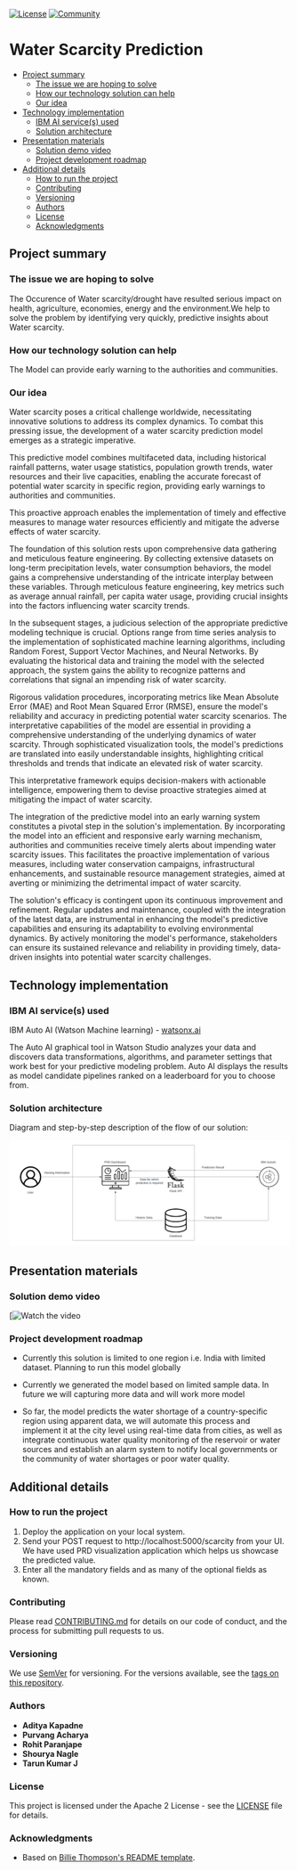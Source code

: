[![License](https://img.shields.io/badge/License-Apache2-blue.svg)](https://www.apache.org/licenses/LICENSE-2.0) [![Community](https://img.shields.io/badge/Join-Community-blue)](https://developer.ibm.com/callforcode/solutions/projects/get-started/)

# Water Scarcity Prediction

- [Project summary](#project-summary)
  - [The issue we are hoping to solve](#the-issue-we-are-hoping-to-solve)
  - [How our technology solution can help](#how-our-technology-solution-can-help)
  - [Our idea](#our-idea)
- [Technology implementation](#technology-implementation)
  - [IBM AI service(s) used](#ibm-ai-services-used)
  - [Solution architecture](#solution-architecture)
- [Presentation materials](#presentation-materials)
  - [Solution demo video](#solution-demo-video)
  - [Project development roadmap](#project-development-roadmap)
- [Additional details](#additional-details)
  - [How to run the project](#how-to-run-the-project)
  - [Contributing](#contributing)
  - [Versioning](#versioning)
  - [Authors](#authors)
  - [License](#license)
  - [Acknowledgments](#acknowledgments)

## Project summary

### The issue we are hoping to solve

The Occurence of Water scarcity/drought have resulted serious impact on health, agriculture, economies, energy and the environment.We help to solve the problem by identifying very quickly, predictive insights about Water scarcity.

### How our technology solution can help

The Model can provide early warning to the authorities and communities.

### Our idea

Water scarcity poses a critical challenge worldwide, necessitating innovative solutions to address its complex dynamics. To combat this pressing issue, the development of a water scarcity prediction model emerges as a strategic imperative.

This predictive model combines multifaceted data, including historical rainfall patterns, water usage statistics, population growth trends, water resources and their live capacities, enabling the accurate forecast of potential water scarcity in specific region, providing early warnings to authorities and communities.

This proactive approach enables the implementation of timely and effective measures to manage water resources efficiently and mitigate the adverse effects of water scarcity.

The foundation of this solution rests upon comprehensive data gathering and meticulous feature engineering. By collecting extensive datasets on long-term precipitation levels, water consumption behaviors, the model gains a comprehensive understanding of the intricate interplay between these variables. Through meticulous feature engineering, key metrics such as average annual rainfall, per capita water usage, providing crucial insights into the factors influencing water scarcity trends.

In the subsequent stages, a judicious selection of the appropriate predictive modeling technique is crucial. Options range from time series analysis to the implementation of sophisticated machine learning algorithms, including Random Forest, Support Vector Machines, and Neural Networks. By evaluating the historical data and training the model with the selected approach, the system gains the ability to recognize patterns and correlations that signal an impending risk of water scarcity.

Rigorous validation procedures, incorporating metrics like Mean Absolute Error (MAE) and Root Mean Squared Error (RMSE), ensure the model's reliability and accuracy in predicting potential water scarcity scenarios. The interpretative capabilities of the model are essential in providing a comprehensive understanding of the underlying dynamics of water scarcity. Through sophisticated visualization tools, the model's predictions are translated into easily understandable insights, highlighting critical thresholds and trends that indicate an elevated risk of water scarcity. 

This interpretative framework equips decision-makers with actionable intelligence, empowering them to devise proactive strategies aimed at mitigating the impact of water scarcity.

The integration of the predictive model into an early warning system constitutes a pivotal step in the solution's implementation. By incorporating the model into an efficient and responsive early warning mechanism, authorities and communities receive timely alerts about impending water scarcity issues. This facilitates the proactive implementation of various measures, including water conservation campaigns, infrastructural enhancements, and sustainable resource management strategies, aimed at averting or minimizing the detrimental impact of water scarcity.

The solution's efficacy is contingent upon its continuous improvement and refinement. Regular updates and maintenance, coupled with the integration of the latest data, are instrumental in enhancing the model's predictive capabilities and ensuring its adaptability to evolving environmental dynamics. By actively monitoring the model's performance, stakeholders can ensure its sustained relevance and reliability in providing timely, data-driven insights into potential water scarcity challenges.



## Technology implementation

### IBM AI service(s) used

IBM Auto AI (Watson Machine learning) - [watsonx.ai](https://www.ibm.com/products/watsonx-ai)

The Auto AI graphical tool in Watson Studio analyzes your data and discovers data transformations, algorithms, and parameter settings that work best for your predictive modeling problem. Auto AI displays the results as model candidate pipelines ranked on a leaderboard for you to choose from.

### Solution architecture

Diagram and step-by-step description of the flow of our solution:

![Stages of Application](./docs/Architecture.png)


## Presentation materials

### Solution demo video

[![Watch the video](https://www.youtube.com/watch?v=4E3azYPV7Fc)

### Project development roadmap

- Currently this solution is limited to one region i.e. India with limited dataset. Planning to run this model globally 

- Currently we generated the model based on limited sample data. In future we will capturing more data and will work more model

- So far, the model predicts the water shortage of a country-specific region using apparent data, we will automate this process and implement it at the city  level  using real-time data from cities, as well as integrate continuous water quality monitoring  of the reservoir or water sources and establish an alarm system to notify local governments or the community of water shortages or poor water quality.


## Additional details

### How to run the project

1. Deploy the application on your local system.
2. Send your POST request to http://localhost:5000/scarcity from your UI. We have used PRD visualization application which helps us showcase the predicted value.
3. Enter all the mandatory fields and as many of the optional fields as known.


### Contributing

Please read [CONTRIBUTING.md](CONTRIBUTING.md) for details on our code of conduct, and the process for submitting pull requests to us.

### Versioning

We use [SemVer](http://semver.org/) for versioning. For the versions available, see the [tags on this repository](https://github.com/your/project/tags).

### Authors

- **Aditya Kapadne** 
- **Purvang Acharya**
- **Rohit Paranjape**
- **Shourya Nagle**
- **Tarun Kumar J**

### License

This project is licensed under the Apache 2 License - see the [LICENSE](LICENSE) file for details.

### Acknowledgments

- Based on [Billie Thompson's README template](https://gist.github.com/PurpleBooth/109311bb0361f32d87a2).
